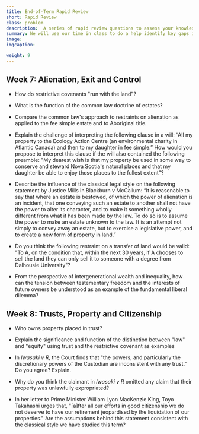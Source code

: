 ```yaml
---
title: End-of-Term Rapid Review
short: Rapid Review
class: problem
description:  A series of rapid review questions to assess your knowledge and understanding at the end term.
summary: We will use our time in class to do a help identify key gaps in your knowledge and understanding in the course this term, with an emphasis on the weeks since our last review. To that end, I have provided a list of "rapid review" questions for you to read and consider. I don’t suggest that you address them all in full detail. Instead, read each and consider your answer for no more than a minute or two. You can come back to these questions in more detail as part of your exam preparation--their purpose at this point is only to provide a check on what you've learned so far and to help you to discover where you can most effectively focus your studying.
image: 
imgcaption: 

weight: 9
---
```


## Week 7: Alienation, Exit and Control

- How do restrictive covenants "run with the land"? 

- What is the function of the common law doctrine of estates?

- Compare the common law's approach to restraints on alienation as applied to the fee simple estate and to Aboriginal title.

- Explain the challenge of interpreting the following clause in a will: “All my property to the Ecology Action Centre (an environmental charity in Atlantic Canada) and then to my daughter in fee simple.” How would you propose to interpret this clause if the will also contained the following preamble: "My dearest wish is that my property be used in some way to conserve and steward Nova Scotia's natural places and that my daughter be able to enjoy those places to the fullest extent"? 

- Describe the influence of the classical legal style on the following statement by Justice Mills in Blackburn v McCallum: “It is reasonable to say that where an estate is bestowed, of which the power of alienation is an incident, that one conveying such an estate to another shall not have the power to alter its character, and to make it something wholly different from what it has been made by the law. To do so is to assume the power to make an estate unknown to the law. It is an attempt not simply to convey away an estate, but to exercise a legislative power, and to create a new form of property in land.”

- Do you think the following restraint on a transfer of land would be valid: "To A, on the condition that, within the next 30 years, if A chooses to sell the land they can only sell it to someone with a degree from Dalhousie University"?

- From the perspective of intergenerational wealth and inequality, how can the tension between testementary freedom and the interests of future owners be understood as an example of the fundamental liberal dilemma?

## Week 8: Trusts, Property and Citizenship

- Who owns property placed in trust? 

- Explain the significance and function of the distinction between "law" and "equity" using trust and the restrictive covenant as examples

- In *Iwasaki v R*, the Court finds that "the powers, and particularly the discretionary powers of the Custodian are inconsistent with any trust." Do you agree? Explain. 

- Why do you think the claimant in *Iwasaki v R* omitted any claim that their property was unlawfully expropriated?

- In her letter to Prime Minister William Lyon MacKenzie King, Toyo Takahashi urges that, "[a]fter all our efforts in good citizenship we do not deserve to have our retirement jeopardised by the liquidation of our properties." Are the assumptions behind this statement consistent with the classical style we have studied this term? 
